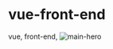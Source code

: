 # vue-front-end
vue, front-end, 
![main-hero](https://user-images.githubusercontent.com/110872036/209789401-1fcc2a27-0089-4159-8c5a-2b82e307177a.png)
